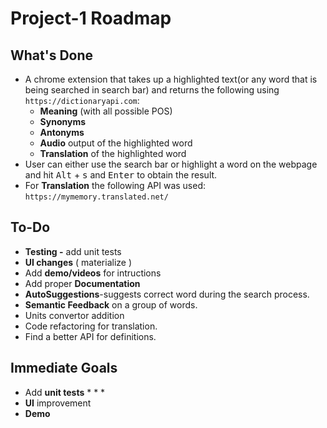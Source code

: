 # Project-1 Roadmap

## What's Done
* A chrome extension that takes up a highlighted text(or any word that is being searched in search bar) and returns the following using `https://dictionaryapi.com`:
    * **Meaning** (with all possible POS) 
    * **Synonyms**
    * **Antonyms**
    * **Audio** output of the highlighted word
    * **Translation** of the highlighted word
* User can either use the search bar or highlight a word on the webpage and hit <kbd>Alt</kbd> + <kbd>s</kbd> and <kbd>Enter</kbd> to obtain the result.
* For **Translation** the following API was used: `https://mymemory.translated.net/`

## To-Do
* **Testing -** add unit tests
* **UI changes** ( materialize )
* Add **demo/videos** for intructions
* Add proper **Documentation**
* **AutoSuggestions**-suggests correct word during the search process.
* **Semantic Feedback** on a group of words.
* Units convertor addition
* Code refactoring for translation.
* Find a better API for definitions.


## Immediate Goals 
* Add **unit tests**
    * 
    *
    *
* **UI** improvement
* **Demo**






